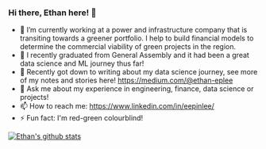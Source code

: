 ### Hi there, Ethan here! 👋

- 🔭 I’m currently working at a power and infrastructure company that is transiting towards a greener portfolio. I help to build financial models to determine the commercial viability of green projects in the region.
- 🌱 I recently graduated from General Assembly and it had been a great data science and ML journey thus far!
- 🤔 Recently got down to writing about my data science journey, see more of my notes and stories here! https://medium.com/@ethan-eplee
- 💬 Ask me about my experience in engineering, finance, data science or projects!
- 📫 How to reach me: https://www.linkedin.com/in/eepinlee/
- ⚡ Fun fact: I'm red-green colourblind!

[![Ethan's github stats](https://github-readme-stats.vercel.app/api?username=ethan-eplee&count_private=true&show_icons=true&theme=radical&hide_rank=false)](https://github.com/anuraghazra/github-readme-stats)
